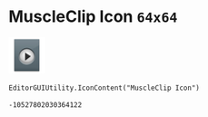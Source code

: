 # MuscleClip Icon `64x64`
<img src="/img/MuscleClip%20Icon.png" width=64 height=64>

``` CSharp
EditorGUIUtility.IconContent("MuscleClip Icon")
```
```
-10527802030364122
```
